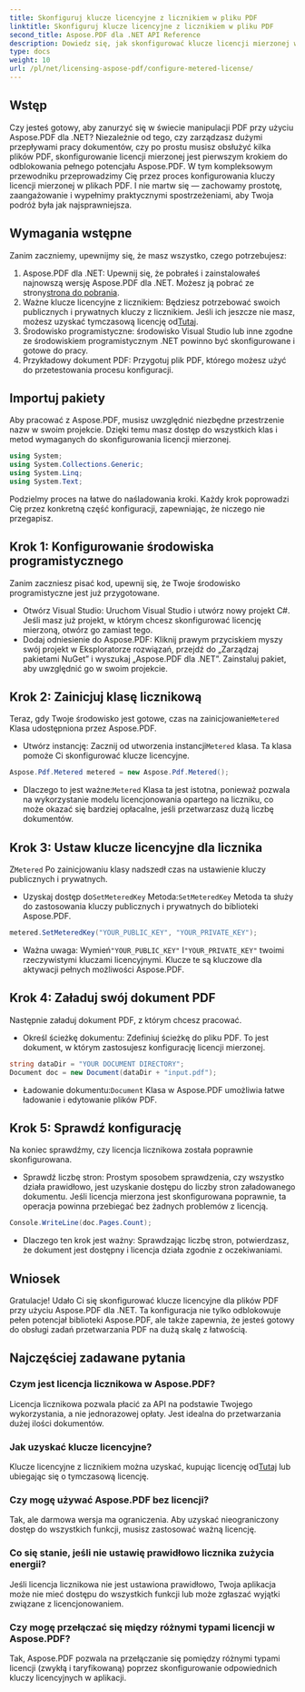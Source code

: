 ```yaml
---
title: Skonfiguruj klucze licencyjne z licznikiem w pliku PDF
linktitle: Skonfiguruj klucze licencyjne z licznikiem w pliku PDF
second_title: Aspose.PDF dla .NET API Reference
description: Dowiedz się, jak skonfigurować klucze licencji mierzonej w plikach PDF za pomocą Aspose.PDF dla platformy .NET, korzystając z tego kompleksowego przewodnika krok po kroku.
type: docs
weight: 10
url: /pl/net/licensing-aspose-pdf/configure-metered-license/
---
```

## Wstęp

Czy jesteś gotowy, aby zanurzyć się w świecie manipulacji PDF przy użyciu Aspose.PDF dla .NET? Niezależnie od tego, czy zarządzasz dużymi przepływami pracy dokumentów, czy po prostu musisz obsłużyć kilka plików PDF, skonfigurowanie licencji mierzonej jest pierwszym krokiem do odblokowania pełnego potencjału Aspose.PDF. W tym kompleksowym przewodniku przeprowadzimy Cię przez proces konfigurowania kluczy licencji mierzonej w plikach PDF. I nie martw się — zachowamy prostotę, zaangażowanie i wypełnimy praktycznymi spostrzeżeniami, aby Twoja podróż była jak najsprawniejsza.

## Wymagania wstępne

Zanim zaczniemy, upewnijmy się, że masz wszystko, czego potrzebujesz:

1.  Aspose.PDF dla .NET: Upewnij się, że pobrałeś i zainstalowałeś najnowszą wersję Aspose.PDF dla .NET. Możesz ją pobrać ze strony[strona do pobrania](https://releases.aspose.com/pdf/net/).
2.  Ważne klucze licencyjne z licznikiem: Będziesz potrzebować swoich publicznych i prywatnych kluczy z licznikiem. Jeśli ich jeszcze nie masz, możesz uzyskać tymczasową licencję od[Tutaj](https://purchase.aspose.com/temporary-license/).
3. Środowisko programistyczne: środowisko Visual Studio lub inne zgodne ze środowiskiem programistycznym .NET powinno być skonfigurowane i gotowe do pracy.
4. Przykładowy dokument PDF: Przygotuj plik PDF, którego możesz użyć do przetestowania procesu konfiguracji.

## Importuj pakiety

Aby pracować z Aspose.PDF, musisz uwzględnić niezbędne przestrzenie nazw w swoim projekcie. Dzięki temu masz dostęp do wszystkich klas i metod wymaganych do skonfigurowania licencji mierzonej.

```csharp
using System;
using System.Collections.Generic;
using System.Linq;
using System.Text;
```

Podzielmy proces na łatwe do naśladowania kroki. Każdy krok poprowadzi Cię przez konkretną część konfiguracji, zapewniając, że niczego nie przegapisz.

## Krok 1: Konfigurowanie środowiska programistycznego

Zanim zaczniesz pisać kod, upewnij się, że Twoje środowisko programistyczne jest już przygotowane.

- Otwórz Visual Studio: Uruchom Visual Studio i utwórz nowy projekt C#. Jeśli masz już projekt, w którym chcesz skonfigurować licencję mierzoną, otwórz go zamiast tego.
- Dodaj odniesienie do Aspose.PDF: Kliknij prawym przyciskiem myszy swój projekt w Eksploratorze rozwiązań, przejdź do „Zarządzaj pakietami NuGet” i wyszukaj „Aspose.PDF dla .NET”. Zainstaluj pakiet, aby uwzględnić go w swoim projekcie.

## Krok 2: Zainicjuj klasę licznikową

 Teraz, gdy Twoje środowisko jest gotowe, czas na zainicjowanie`Metered` Klasa udostępniona przez Aspose.PDF.

-  Utwórz instancję: Zacznij od utworzenia instancji`Metered` klasa. Ta klasa pomoże Ci skonfigurować klucze licencyjne.

```csharp
Aspose.Pdf.Metered metered = new Aspose.Pdf.Metered();
```

-  Dlaczego to jest ważne:`Metered` Klasa ta jest istotna, ponieważ pozwala na wykorzystanie modelu licencjonowania opartego na liczniku, co może okazać się bardziej opłacalne, jeśli przetwarzasz dużą liczbę dokumentów.

## Krok 3: Ustaw klucze licencyjne dla licznika

 Z`Metered` Po zainicjowaniu klasy nadszedł czas na ustawienie kluczy publicznych i prywatnych.

-  Uzyskaj dostęp do`SetMeteredKey` Metoda:`SetMeteredKey` Metoda ta służy do zastosowania kluczy publicznych i prywatnych do biblioteki Aspose.PDF.

```csharp
metered.SetMeteredKey("YOUR_PUBLIC_KEY", "YOUR_PRIVATE_KEY");
```

-  Ważna uwaga: Wymień`"YOUR_PUBLIC_KEY"` I`"YOUR_PRIVATE_KEY"` twoimi rzeczywistymi kluczami licencyjnymi. Klucze te są kluczowe dla aktywacji pełnych możliwości Aspose.PDF.

## Krok 4: Załaduj swój dokument PDF

Następnie załaduj dokument PDF, z którym chcesz pracować.

- Określ ścieżkę dokumentu: Zdefiniuj ścieżkę do pliku PDF. To jest dokument, w którym zastosujesz konfigurację licencji mierzonej.

```csharp
string dataDir = "YOUR DOCUMENT DIRECTORY";
Document doc = new Document(dataDir + "input.pdf");
```

-  Ładowanie dokumentu:`Document` Klasa w Aspose.PDF umożliwia łatwe ładowanie i edytowanie plików PDF.

## Krok 5: Sprawdź konfigurację

Na koniec sprawdźmy, czy licencja licznikowa została poprawnie skonfigurowana.

- Sprawdź liczbę stron: Prostym sposobem sprawdzenia, czy wszystko działa prawidłowo, jest uzyskanie dostępu do liczby stron załadowanego dokumentu. Jeśli licencja mierzona jest skonfigurowana poprawnie, ta operacja powinna przebiegać bez żadnych problemów z licencją.

```csharp
Console.WriteLine(doc.Pages.Count);
```

- Dlaczego ten krok jest ważny: Sprawdzając liczbę stron, potwierdzasz, że dokument jest dostępny i licencja działa zgodnie z oczekiwaniami.

## Wniosek

Gratulacje! Udało Ci się skonfigurować klucze licencyjne dla plików PDF przy użyciu Aspose.PDF dla .NET. Ta konfiguracja nie tylko odblokowuje pełen potencjał biblioteki Aspose.PDF, ale także zapewnia, że jesteś gotowy do obsługi zadań przetwarzania PDF na dużą skalę z łatwością.

## Najczęściej zadawane pytania

### Czym jest licencja licznikowa w Aspose.PDF?  
Licencja licznikowa pozwala płacić za API na podstawie Twojego wykorzystania, a nie jednorazowej opłaty. Jest idealna do przetwarzania dużej ilości dokumentów.

### Jak uzyskać klucze licencyjne?  
 Klucze licencyjne z licznikiem można uzyskać, kupując licencję od[Tutaj](https://purchase.aspose.com/buy) lub ubiegając się o tymczasową licencję.

### Czy mogę używać Aspose.PDF bez licencji?  
Tak, ale darmowa wersja ma ograniczenia. Aby uzyskać nieograniczony dostęp do wszystkich funkcji, musisz zastosować ważną licencję.

### Co się stanie, jeśli nie ustawię prawidłowo licznika zużycia energii?  
Jeśli licencja licznikowa nie jest ustawiona prawidłowo, Twoja aplikacja może nie mieć dostępu do wszystkich funkcji lub może zgłaszać wyjątki związane z licencjonowaniem.

### Czy mogę przełączać się między różnymi typami licencji w Aspose.PDF?  
Tak, Aspose.PDF pozwala na przełączanie się pomiędzy różnymi typami licencji (zwykłą i taryfikowaną) poprzez skonfigurowanie odpowiednich kluczy licencyjnych w aplikacji.
